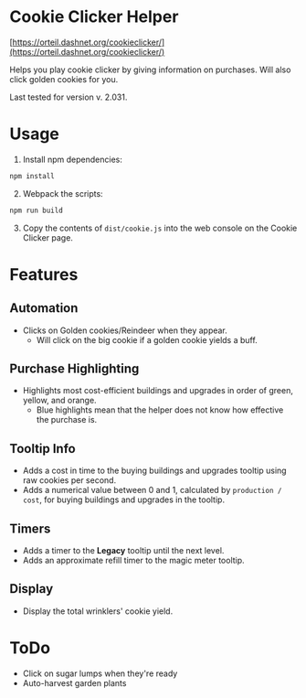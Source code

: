 # Cookie Clicker Helper

[https://orteil.dashnet.org/cookieclicker/](https://orteil.dashnet.org/cookieclicker/)

Helps you play cookie clicker by giving information on purchases.
Will also click golden cookies for you.

Last tested for version v. 2.031.

# Usage

1. Install npm dependencies:
  ```bash
  npm install
  ```
2. Webpack the scripts:
  ```bash
  npm run build
  ```
3. Copy the contents of `dist/cookie.js` into the web console on the Cookie Clicker page.

# Features

## Automation

- Clicks on Golden cookies/Reindeer when they appear.
  - Will click on the big cookie if a golden cookie yields a buff.

## Purchase Highlighting
- Highlights most cost-efficient buildings and upgrades in order of green, yellow, and orange.
  - Blue highlights mean that the helper does not know how effective the purchase is.

## Tooltip Info
- Adds a cost in time to the buying buildings and upgrades tooltip using raw cookies per second.
- Adds a numerical value between 0 and 1, calculated by `production / cost`, for buying buildings and upgrades in the tooltip.

## Timers
- Adds a timer to the **Legacy** tooltip until the next level.
- Adds an approximate refill timer to the magic meter tooltip.

## Display

- Display the total wrinklers' cookie yield.

# ToDo

- Click on sugar lumps when they're ready
- Auto-harvest garden plants
